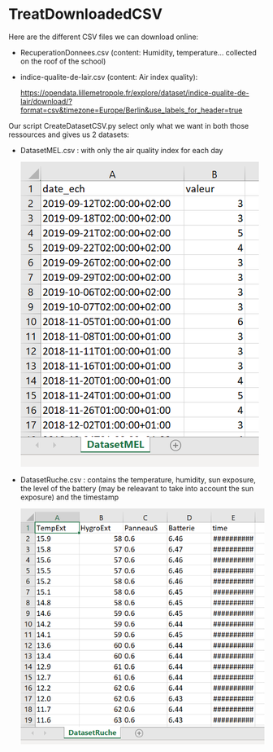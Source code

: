 # TreatDownloadedCSV

Here are the different CSV files we can download online:

- RecuperationDonnees.csv (content: Humidity, temperature... collected on the roof of the school)

- indice-qualite-de-lair.csv (content: Air index quality):

  https://opendata.lillemetropole.fr/explore/dataset/indice-qualite-de-lair/download/?format=csv&timezone=Europe/Berlin&use_labels_for_header=true

Our script CreateDatasetCSV.py select only what we want in both those ressources and gives us 2 datasets:

- DatasetMEL.csv : with only the air quality index for each day

  ![](illustartionMel.PNG)

- DatasetRuche.csv : contains the temperature, humidity, sun exposure, the level of the battery (may be releavant to take into account the sun exposure) and the timestamp

  ![](illustartionRuche.PNG)
